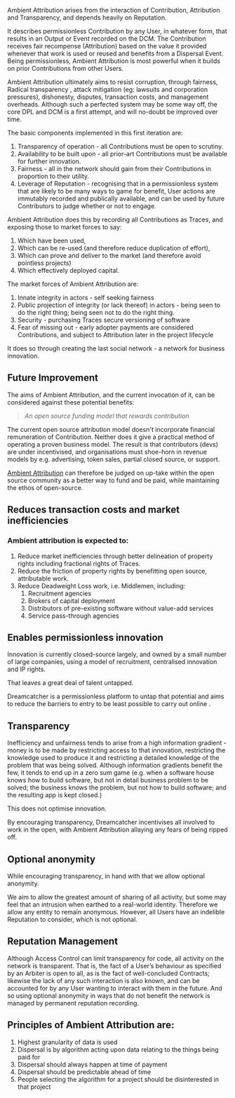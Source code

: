 Ambient Attribution arises from the interaction of Contribution, Attribution and Transparency, and depends heavily on Reputation.

It describes permissionless Contribution by any User, in whatever form, that results in an Output or Event recorded on the DCM. The Contribution receives fair recompense (Attribution) based on the value it provided whenever that work is used or reused and benefits from a Dispersal Event. Being permissionless, Ambient Attribution is most powerful when it builds on prior Contributions from other Users.

Ambient Attribution ultimately aims to resist corruption, through fairness, Radical transparency , attack mitigation (eg: lawsuits and corporation pressures), dishonesty, disputes, transaction costs, and management overheads. Although such a perfected system may be some way off, the core DPL and DCM is a first attempt, and will no-doubt be improved over time.

The basic components implemented in this first iteration are:

1. Transparency of operation - all Contributions must be open to scrutiny.
1. Availability to be built upon - all prior-art Contributions must be available for further innovation.
1. Fairness - all in the network should gain from their Contributions in proportion to their utility.
1. Leverage of Reputation - recognising that in a permissionless system that are likely to be many ways to game for benefit, User actions are immutably recorded and publically available, and can be used by future Contributors to judge whether or not to engage.

Ambient Attribution does this by recording all Contributions as Traces, and exposing those to market forces to say:

1. Which have been used,
1. Which can be re-used (and therefore reduce duplication of effort),
1. Which can prove and deliver to the market (and therefore avoid pointless projects)
1. Which effectively deployed capital.

The market forces of Ambient Attribution are:

1. Innate integrity in actors - self seeking fairness
1. Public projection of integrity (or lack thereof) in actors - being seen to do the right thing; being seen not to do the right thing.
1. Security - purchasing Traces secure versioning of software
1. Fear of missing out - early adopter payments are considered Contributions, and subject to Attribution later in the project lifecycle

It does so through creating the last social network - a network for business innovation.

## Future Improvement

The aims of Ambient Attribution, and the current invocation of it, can be considered against these potential benefits:

> _An open source funding model that rewards contribution_

The current open source attribution model doesn't incorporate financial remuneration of Contribution. Neither does it give a practical method of operating a proven business model. The result is that contributors (devs) are under incentivised, and organisations must shoe-horn in revenue models by e.g. advertising, token sales, partial closed source, or support.

[Ambient Attribution](./Ambient%20Attribution) can therefore be judged on up-take within the open source community as a better way to fund and be paid, while maintaining the ethos of open-source.

## Reduces transaction costs and market inefficiencies

### Ambient attribution is expected to:

1. Reduce market inefficiencies through better delineation of property rights including fractional rights of Traces.
1. Reduce the friction of property rights by benefitting open source, attributable work.
1. Reduce Deadweight Loss work, i.e. Middlemen, including:
   1. Recruitment agencies
   1. Brokers of capital deployment
   1. Distributors of pre-existing software without value-add services
   1. Service pass-through agencies

## Enables permissionless innovation

Innovation is currently closed-source largely, and owned by a small number of large companies, using a model of recruitment, centralised innovation and IP rights.

That leaves a great deal of talent untapped.

Dreamcatcher is a permissionless platform to untap that potential and aims to reduce the barriers to entry to be least possible to carry out online .

## Transparency

Inefficiency and unfairness tends to arise from a high information gradient - money is to be made by restricting access to that innovation, restricting the knowledge used to produce it and restricting a detailed knowledge of the problem that was being solved. Although information gradients benefit the few, it tends to end up in a zero sum game (e.g. when a software house knows how to build software, but not in detail business problem to be solved; the business knows the problem, but not how to build software; and the resulting app is kept closed.)

This does not optimise innovation.

By encouraging transparency, Dreamcatcher incentivises all involved to work in the open, with Ambient Attribution allaying any fears of being ripped off.

## Optional anonymity

While encouraging transparency, in hand with that we allow optional anonymity.

We aim to allow the greatest amount of sharing of all activity, but some may feel that an intrusion when earthed to a real-world identity. Therefore we allow any entity to remain anonymous. However, all Users have an indelible Reputation to consider, which is not optional.

## Reputation Management

Although Access Control can limit transparency for code, all activity on the network is transparent. That is, the fact of a User’s behaviour as specified by an Arbiter is open to all, as is the fact of well-concluded Contracts; likewise the lack of any such interaction is also known, and can be accounted for by any User wanting to interact with them in the future. And so using optional anonymity in ways that do not benefit the network is managed by permanent reputation recording.

## Principles of Ambient Attribution are:

1. Highest granularity of data is used
1. Dispersal is by algorithm acting upon data relating to the things being paid for
1. Dispersal should always happen at time of payment
1. Dispersal should be predictable ahead of time
1. People selecting the algorithm for a project should be disinterested in that project
